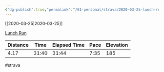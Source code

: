 ```yaml
---
{"dg-publish":true,"permalink":"/01-personal/strava/2020-03-25-lunch-run/"}
---
```



[[2020-03-25\|2020-03-25]]

[Lunch Run](https://www.strava.com/activities/3225199834)

| Distance | Time  | Elapsed Time | Pace | Elevation |
| -------- | ----- | ------------ | ---- | --------- |
| 4.17     | 31:40 | 31:44        | 7:35 | 185       |




#strava
